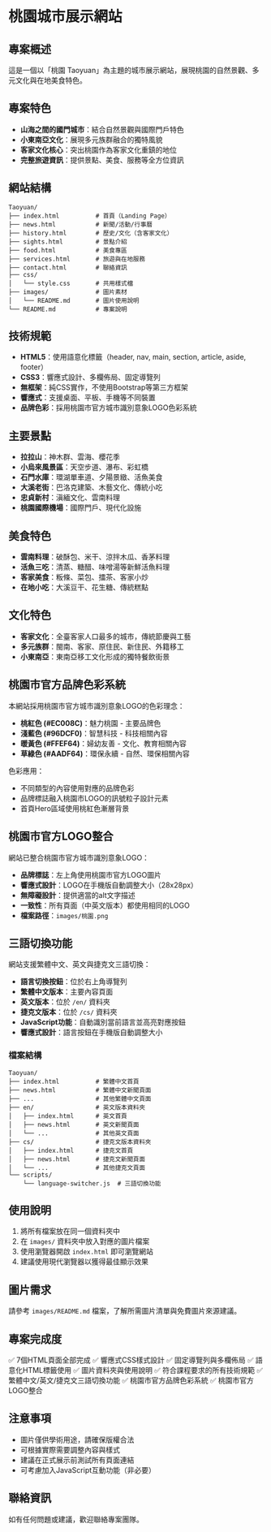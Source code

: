 # 桃園城市展示網站

## 專案概述
這是一個以「桃園 Taoyuan」為主題的城市展示網站，展現桃園的自然景觀、多元文化與在地美食特色。

## 專案特色
- **山海之間的國門城市**：結合自然景觀與國際門戶特色
- **小東南亞文化**：展現多元族群融合的獨特風貌
- **客家文化核心**：突出桃園作為客家文化重鎮的地位
- **完整旅遊資訊**：提供景點、美食、服務等全方位資訊

## 網站結構
```
Taoyuan/
├── index.html          # 首頁（Landing Page）
├── news.html           # 新聞/活動/行事曆
├── history.html        # 歷史/文化（含客家文化）
├── sights.html         # 景點介紹
├── food.html           # 美食專區
├── services.html       # 旅遊與在地服務
├── contact.html        # 聯絡資訊
├── css/
│   └── style.css       # 共用樣式檔
├── images/             # 圖片素材
│   └── README.md       # 圖片使用說明
└── README.md           # 專案說明
```

## 技術規範
- **HTML5**：使用語意化標籤（header, nav, main, section, article, aside, footer）
- **CSS3**：響應式設計、多欄佈局、固定導覽列
- **無框架**：純CSS實作，不使用Bootstrap等第三方框架
- **響應式**：支援桌面、平板、手機等不同裝置
- **品牌色彩**：採用桃園市官方城市識別意象LOGO色彩系統

## 主要景點
- **拉拉山**：神木群、雲海、櫻花季
- **小烏來風景區**：天空步道、瀑布、彩虹橋
- **石門水庫**：環湖單車道、夕陽景緻、活魚美食
- **大溪老街**：巴洛克建築、木藝文化、傳統小吃
- **忠貞新村**：滇緬文化、雲南料理
- **桃園國際機場**：國際門戶、現代化設施

## 美食特色
- **雲南料理**：破酥包、米干、涼拌木瓜、香茅料理
- **活魚三吃**：清蒸、糖醋、味噌湯等新鮮活魚料理
- **客家美食**：粄條、菜包、擂茶、客家小炒
- **在地小吃**：大溪豆干、花生糖、傳統糕點

## 文化特色
- **客家文化**：全臺客家人口最多的城市，傳統節慶與工藝
- **多元族群**：閩南、客家、原住民、新住民、外籍移工
- **小東南亞**：東南亞移工文化形成的獨特餐飲街景

## 桃園市官方品牌色彩系統
本網站採用桃園市官方城市識別意象LOGO的色彩理念：

- **桃紅色 (#EC008C)**：魅力桃園 - 主要品牌色
- **淺藍色 (#96DCF0)**：智慧科技 - 科技相關內容
- **暖黃色 (#FFEF64)**：婦幼友善 - 文化、教育相關內容  
- **草綠色 (#AADF64)**：環保永續 - 自然、環保相關內容

色彩應用：
- 不同類型的內容使用對應的品牌色彩
- 品牌標誌融入桃園市LOGO的訊號粒子設計元素
- 首頁Hero區域使用桃紅色漸層背景

## 桃園市官方LOGO整合
網站已整合桃園市官方城市識別意象LOGO：

- **品牌標誌**：左上角使用桃園市官方LOGO圖片
- **響應式設計**：LOGO在手機版自動調整大小（28x28px）
- **無障礙設計**：提供適當的alt文字描述
- **一致性**：所有頁面（中英文版本）都使用相同的LOGO
- **檔案路徑**：`images/桃園.png`

## 三語切換功能
網站支援繁體中文、英文與捷克文三語切換：

- **語言切換按鈕**：位於右上角導覽列
- **繁體中文版本**：主要內容頁面
- **英文版本**：位於 `/en/` 資料夾
- **捷克文版本**：位於 `/cs/` 資料夾
- **JavaScript功能**：自動識別當前語言並高亮對應按鈕
- **響應式設計**：語言按鈕在手機版自動調整大小

### 檔案結構
```
Taoyuan/
├── index.html          # 繁體中文首頁
├── news.html           # 繁體中文新聞頁面
├── ...                 # 其他繁體中文頁面
├── en/                 # 英文版本資料夾
│   ├── index.html      # 英文首頁
│   ├── news.html       # 英文新聞頁面
│   └── ...             # 其他英文頁面
├── cs/                 # 捷克文版本資料夾
│   ├── index.html      # 捷克文首頁
│   ├── news.html       # 捷克文新聞頁面
│   └── ...             # 其他捷克文頁面
└── scripts/
    └── language-switcher.js  # 三語切換功能
```

## 使用說明
1. 將所有檔案放在同一個資料夾中
2. 在 `images/` 資料夾中放入對應的圖片檔案
3. 使用瀏覽器開啟 `index.html` 即可瀏覽網站
4. 建議使用現代瀏覽器以獲得最佳顯示效果

## 圖片需求
請參考 `images/README.md` 檔案，了解所需圖片清單與免費圖片來源建議。

## 專案完成度
✅ 7個HTML頁面全部完成
✅ 響應式CSS樣式設計
✅ 固定導覽列與多欄佈局
✅ 語意化HTML標籤使用
✅ 圖片資料夾與使用說明
✅ 符合課程要求的所有技術規範
✅ 繁體中文/英文/捷克文三語切換功能
✅ 桃園市官方品牌色彩系統
✅ 桃園市官方LOGO整合

## 注意事項
- 圖片僅供學術用途，請確保版權合法
- 可根據實際需要調整內容與樣式
- 建議在正式展示前測試所有頁面連結
- 可考慮加入JavaScript互動功能（非必要）

## 聯絡資訊
如有任何問題或建議，歡迎聯絡專案團隊。
